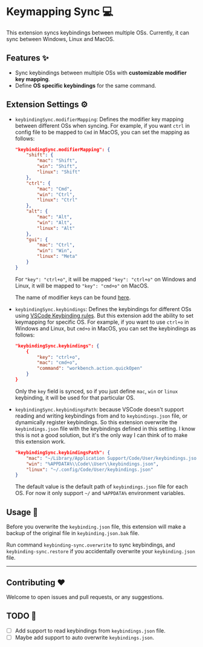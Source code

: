 # Keymapping Sync 💻

This extension syncs keybindings between multiple OSs. Currently, it can sync between Windows, Linux and MacOS.

## Features ✨

- Sync keybindings between multiple OSs with **customizable modifier key mapping**.
- Define **OS specific keybindings** for the same command.

## Extension Settings ⚙️

- `keybindingSync.modifierMapping`: Defines the modifier key mapping between different OSs when syncing. For example, if you want `ctrl` in config file to be mapped to `Cmd` in MacOS, you can set the mapping as follows:

    ```json
    "keybindingSync.modifierMapping": {
        "shift": {
            "mac": "Shift",
            "win": "Shift",
            "linux": "Shift"
        },
        "ctrl": {
            "mac": "Cmd",
            "win": "Ctrl",
            "linux": "Ctrl"
        },
        "alt": {
            "mac": "Alt",
            "win": "Alt",
            "linux": "Alt"
        },
        "gui": {
            "mac": "Ctrl",
            "win": "Win",
            "linux": "Meta"
        }
    }
    ```

    For `"key": "ctrl+o"`, it will be mapped `"key": "ctrl+o"` on Windows and Linux, it will be mapped to `"key": "cmd+o"` on MacOS.

    The name of modifier keys can be found [here](https://code.visualstudio.com/docs/getstarted/keybindings#_accepted-keys).

- `keybindingSync.keybindings`: Defines the keybindings for different OSs using [VSCode Keybinding rules](https://code.visualstudio.com/docs/getstarted/keybindings#_keyboard-rules). But this extension add the ability to set keymapping for specific OS. For example, if you want to use `ctrl+o` in Windows and Linux, but `cmd+o` in MacOS, you can set the keybindings as follows:

    ```json
    "keybindingSync.keybindings": {
        {
            "key": "ctrl+o",
            "mac": "cmd+o",
            "command": "workbench.action.quickOpen"
        }
    }
    ```

    Only the `key` field is synced, so if you just define `mac`, `win` or `linux` keybinding, it will be used for that particular OS.

- `keybindingSync.keybindingsPath`: because VSCode doesn't support reading and writing keybindings from and to `keybindings.json` file, or dynamically register keybindings. So this extension overwrite the `keybindings.json` file with the keybindings defined in this setting. I know this is not a good solution, but it's the only way I can think of to make this extension work.

    ```json
    "keybindingSync.keybindingsPath": {
        "mac": "~/Library/Application Support/Code/User/keybindings.json",
        "win": "%APPDATA%\\Code\\User\\keybindings.json",
        "linux": "~/.config/Code/User/keybindings.json"
    }
    ```

    The default value is the default path of `keybindings.json` file for each OS. For now it only support `~/` and `%APPDATA%` environment variables.

## Usage 🔨

Before you overwrite the `keybinding.json` file, this extension will make a backup of the original file in `keybinding.json.bak` file.

Run command `keybinding-sync.overwrite` to sync keybindings, and `keybinding-sync.restore` if you accidentally overwrite your `keybinding.json` file.

---

## Contributing ❤️

Welcome to open issues and pull requests, or any suggestions.

## TODO 📝

- [ ] Add support to read keybindings from `keybindings.json` file.
- [ ] Maybe add support to auto overwrite `keybindings.json`.
